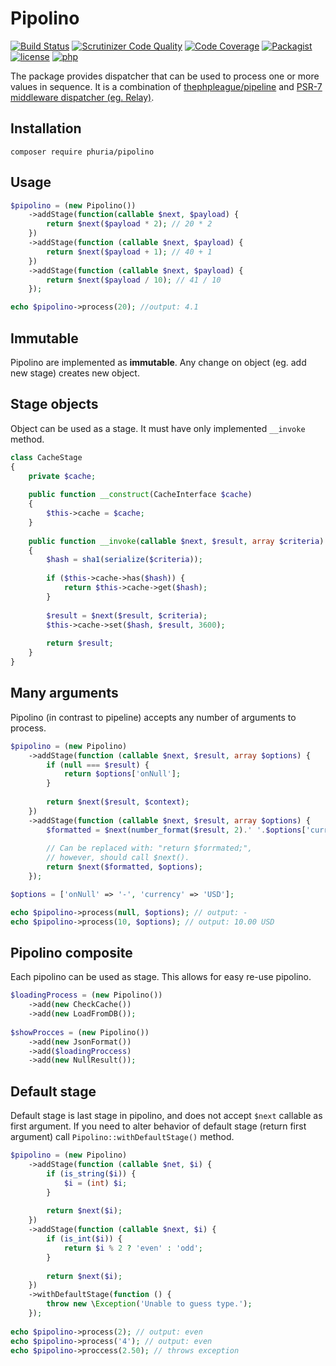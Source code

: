 # Pipolino
[![Build Status](https://img.shields.io/scrutinizer/build/g/phuria/pipolino.svg?maxAge=3600)](https://scrutinizer-ci.com/g/phuria/pipolino/build-status/master)
[![Scrutinizer Code Quality](https://img.shields.io/scrutinizer/g/phuria/pipolino.svg?maxAge=3600)](https://scrutinizer-ci.com/g/phuria/pipolino/?branch=master)
[![Code Coverage](https://img.shields.io/scrutinizer/coverage/g/phuria/pipolino.svg?maxAge=3600)](https://scrutinizer-ci.com/g/phuria/pipolino/?branch=master)
[![Packagist](https://img.shields.io/packagist/v/phuria/pipolino.svg?maxAge=3600)](https://packagist.org/packages/phuria/pipolino)
[![license](https://img.shields.io/github/license/phuria/pipolino.svg?maxAge=2592000?style=flat-square)]()
[![php](https://img.shields.io/badge/PHP-5.6-blue.svg?maxAge=2592000)]()

The package provides dispatcher that can be used to process
one or more values in sequence. It is a combination of 
[thephpleague/pipeline](https://github.com/thephpleague/pipeline) 
and [PSR-7 middleware dispatcher (eg. Relay)](https://github.com/relayphp/Relay.Relay).

## Installation 

```
composer require phuria/pipolino
```

## Usage

```php
$pipolino = (new Pipolino())
    ->addStage(function(callable $next, $payload) {
        return $next($payload * 2); // 20 * 2
    })
    ->addStage(function (callable $next, $payload) {
        return $next($payload + 1); // 40 + 1
    })
    ->addStage(function (callable $next, $payload) {
        return $next($payload / 10); // 41 / 10
    });

echo $pipolino->process(20); //output: 4.1
```

## Immutable

Pipolino are implemented as __immutable__. Any change on object (eg. add new stage)
creates new object.

## Stage objects

Object can be used as a stage. It must have only implemented `__invoke` method.
 
```php
class CacheStage
{
    private $cache;
    
    public function __construct(CacheInterface $cache)
    {
        $this->cache = $cache;
    }
    
    public function __invoke(callable $next, $result, array $criteria)
    {
        $hash = sha1(serialize($criteria));
        
        if ($this->cache->has($hash)) {
            return $this->cache->get($hash);
        }
        
        $result = $next($result, $criteria);
        $this->cache->set($hash, $result, 3600);
        
        return $result;
    }
}
```

## Many arguments

Pipolino (in contrast to pipeline) accepts any number of arguments to process.

```php
$pipolino = (new Pipolino)
    ->addStage(function (callable $next, $result, array $options) {
        if (null === $result) {
            return $options['onNull'];
        }
    
        return $next($result, $context);
    })
    ->addStage(function (callable $next, $result, array $options) {
        $formatted = $next(number_format($result, 2).' '.$options['currency'])
    
        // Can be replaced with: "return $forrmated;",
        // however, should call $next().
        return $next($formatted, $options); 
    });

$options = ['onNull' => '-', 'currency' => 'USD'];

echo $pipolino->process(null, $options); // output: -
echo $pipolino->process(10, $options); // output: 10.00 USD
```

## Pipolino composite

Each pipolino can be used as stage. This allows for easy re-use pipolino.

```php
$loadingProcess = (new Pipolino())
    ->add(new CheckCache())
    ->add(new LoadFromDB());
    
$showProcces = (new Pipolino())
    ->add(new JsonFormat())
    ->add($loadingProccess)
    ->add(new NullResult());
```

## Default stage

Default stage is last stage in pipolino, 
and does not accept `$next` callable as first argument.
If you need to alter behavior of default stage (return first argument)
call `Pipolino::withDefaultStage()` method.

```php
$pipolino = (new Pipolino)
    ->addStage(function (callable $net, $i) {
        if (is_string($i)) {
            $i = (int) $i;
        }
        
        return $next($i);
    })
    ->addStage(function (callable $next, $i) {
        if (is_int($i)) {
            return $i % 2 ? 'even' : 'odd';
        }
        
        return $next($i);
    })
    ->withDefaultStage(function () {
        throw new \Exception('Unable to guess type.');
    });
    
echo $pipolino->process(2); // output: even
echo $pipolino->process('4'); // output: even
echo $pipolino->proccess(2.50); // throws exception
```
